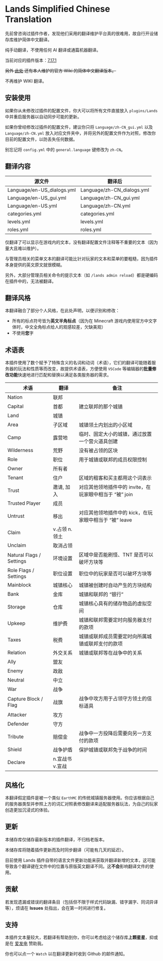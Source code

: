 # Lands Simplified Chinese Translation

先前曾咨询过插件作者，发现他们采用的翻译维护平台真的很难用，故自行开设储存库维护简体中文翻译。

纯手动翻译，不使用任何 AI 翻译或通篇机器翻译。

当前对应的插件版本：[7.17.1](https://www.spigotmc.org/resources/lands-%E2%AD%95-land-claim-plugin-%E2%9C%85-grief-prevention-protection-gui-management-nations-wars-1-20-support.53313/updates)

~~另外 [此处](https://forest-development.gitbook.io/lands-zh-cn-wiki/) 还有本人维护的官方 Wiki 的简体中文翻译版本。~~

不再维护 WIKI 翻译。

## 安装使用

如果你从未修改过插件的配置文件，你大可以将所有文件直接放入 `plugins/Lands` 中并重启服务器以自动同步可能的更新。

如果你曾经修改过插件的配置文件，建议你只将 `Language/zh-CN_gui.yml` 以及 `Language/zh-CN.yml` 放入对应文件夹中，并将另外的配置文件作为对照，修改你目前的配置文件，以防丢失任何数据。

别忘记将 `config.yml` 中的 `general.language` 键修改为 `zh-CN`。

## 翻译内容

| 源文件                     | 翻译后                     |
| -------------------------- | -------------------------- |
| Language/en-US_dialogs.yml | Language/zh-CN_dialogs.yml |
| Language/en-US_gui.yml     | Language/zh-CN_gui.yml     |
| Language/en-US.yml         | Language/zh-CN.yml         |
| categories.yml             | categories.yml             |
| levels.yml                 | levels.yml                 |
| roles.yml                  | roles.yml                  |

仅翻译了可以显示在游戏内的文本，没有翻译配置文件注释等不重要的文本（因为量大且难以维护）。

与管理员相关的菜单文本的翻译可能比针对玩家的文本和菜单的要粗糙，因为插件本身提供的英文原文就很模糊。

另外，大部分管理员相关命令的提示文本（如 `/lands admin reload`）都是硬编码在插件中的，无法被翻译。

## 翻译风格

本翻译融合了部分个人风格，在此处声明，以便识别和修改：

- 所有的标点符号皆为**英文半角标点**（因为在 Minecraft 游戏内使用官方中文字体时，中文全角标点给人的观感较差，欠缺美观）
- 不使用**您**字

## 术语表

本插件使用了数个赋予了特殊含义的名词和动词（术语），它们的翻译可能随着服务器的玩法和性质等而改变，故提供术语表，方便使用 `VSCode` 等编辑器的**批量修改功能**快速地进行匹配和替换以满足各类服务器的需求。

| 术语                     | 翻译            | 备注                                                    |
| ------------------------ | --------------- | ------------------------------------------------------- |
| Nation                   | 联邦            |                                                         |
| Capital                  | 首都            | 建立联邦的那个城镇                                      |
| Land                     | 城镇            |                                                         |
| Area                     | 子区域          | 城镇领土内划出的小区域                                  |
| Camp                     | 露营地          | 临时、固定大小的城镇，通过放置一个营火道具创建          |
| Wilderness               | 荒野            | 没有被占领的区块                                        |
| Role                     | 职位            | 用于城镇或联邦的成员权限控制                            |
| Owner                    | 所有者          |                                                         |
| Tenant                   | 住户            | 区域的租客和买主都用这个词表示                          |
| Trust                    | 邀请, 加入      | 对应其他领地插件中的 invite，在玩家眼中相当于 “被” join |
| Trusted Player           | 成员            |                                                         |
| Untrust                  | 移出            | 对应其他领地插件中的 kick，在玩家眼中相当于 “被” leave  |
| Claim                    | v.占领 n.领土   |                                                         |
| Unclaim                  | 取消占领        |                                                         |
| Natural Flags / Settings | 环境设置        | 区域中是否能刷怪、TNT 是否可以破坏方块等                |
| Role Flags / Settings    | 职位设置        | 职位中的玩家是否可以破坏方块等                          |
| Mainblock                | 城镇核心        | 城镇被创建时自动产生的方块结构                          |
| Bank                     | 金库            | 城镇和联邦的 “银行”                                     |
| Storage                  | 仓库            | 城镇核心具有的储存物品的虚拟空间                        |
| Upkeep                   | 维护费          | 城镇和联邦需要定时向服务器支付的款项                    |
| Taxes                    | 税费            | 城镇或联邦成员需要定时向所属城镇或联邦支付的款项        |
| Relation                 | 外交关系        | 城镇或联邦等在战争中的关系                              |
| Ally                     | 盟友            |                                                         |
| Enemy                    | 政敌            |                                                         |
| Neutral                  | 中立            |                                                         |
| War                      | 战争            |                                                         |
| Capture Block / Flag     | 战旗            | 战争中攻方用于占领守方领土的信标道具                    |
| Attacker                 | 攻方            |                                                         |
| Defender                 | 守方            |                                                         |
| Tribute                  | 赔偿金          | 战争中一方投降后需要向另一方支付的款项                  |
| Shield                   | 战争护盾        | 保护城镇或联邦免于战争的时间                            |
| Declare                  | n.宣战书 v.宣战 |                                                         |

## 风格化

本翻译假定插件是被一个类似 `EarthMC` 的传统城镇服务器使用。你应该根据自己的服务器类型并参照上方的词汇对照表修改翻译来适配服务器玩法，为自己的玩家创造更加沉浸式的体验。

## 更新

本储存库仅储存最新版本的插件翻译，不归档老版本。

本储存库将随着插件更新而及时同步翻译（可能有几天的延迟）。

目前使用 Lands 插件自带的语言文件更新功能来获取并翻译新增的文本，这可能导致各个翻译键在文件中的位置与原版英文翻译不同。这**不会**影响翻译文件的使用。

## 贡献

若发现遗漏或错误的翻译条目（包括但不限于样式代码缺漏、错字漏字、同词异译等），烦请在 **Issues** 处指出，会在第一时间进行修复。

## 支持

本插件文本量较大，若翻译有帮助到你，你可以考虑给这个储存库**上颗星星**，抑或是在 [爱发电](https://afdian.net/a/ForestRealm) 赞助我。

你也可以点一个 `Watch` 以在翻译更新时收到 Github 的邮件通知。
